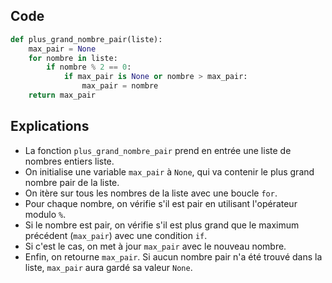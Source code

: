 ## Code

```python
def plus_grand_nombre_pair(liste):
    max_pair = None
    for nombre in liste:
        if nombre % 2 == 0:
            if max_pair is None or nombre > max_pair:
                max_pair = nombre
    return max_pair
```

## Explications

- La fonction ```plus_grand_nombre_pair``` prend en entrée une liste de nombres entiers liste.
- On initialise une variable ```max_pair``` à ```None```, qui va contenir le plus grand nombre pair de la liste.
- On itère sur tous les nombres de la liste avec une boucle ```for```.
- Pour chaque nombre, on vérifie s'il est pair en utilisant l'opérateur modulo ```%```.
- Si le nombre est pair, on vérifie s'il est plus grand que le maximum précédent (```max_pair```) avec une condition ```if```.
- Si c'est le cas, on met à jour ```max_pair``` avec le nouveau nombre.
- Enfin, on retourne ```max_pair```. Si aucun nombre pair n'a été trouvé dans la liste, ```max_pair``` aura gardé sa valeur ```None```.